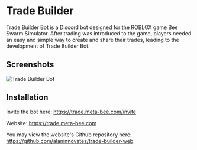 # Trade Builder

Trade Builder Bot is a Discord bot designed for the ROBLOX game Bee Swarm Simulator. After trading was introduced to the game, players needed an easy and simple way to create and share their trades, leading to the development of Trade Builder Bot.

## Screenshots

![Trade Builder Bot](https://cloud-punjwk6qj-hack-club-bot.vercel.app/0screenshot_2024-12-01_at_1.00.49_pm.png)

## Installation

Invite the bot here: https://trade.meta-bee.com/invite

Website: https://trade.meta-bee.com

You may view the website's Github repository here: https://github.com/alaninnovates/trade-builder-web